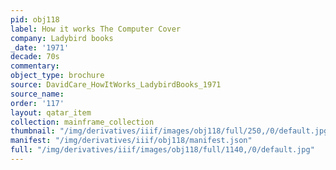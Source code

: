 ```yaml
---
pid: obj118
label: How it works The Computer Cover
company: Ladybird books
_date: '1971'
decade: 70s
commentary:
object_type: brochure
source: DavidCare_HowItWorks_LadybirdBooks_1971
source_name:
order: '117'
layout: qatar_item
collection: mainframe_collection
thumbnail: "/img/derivatives/iiif/images/obj118/full/250,/0/default.jpg"
manifest: "/img/derivatives/iiif/obj118/manifest.json"
full: "/img/derivatives/iiif/images/obj118/full/1140,/0/default.jpg"
---
```

